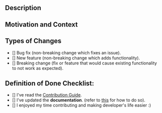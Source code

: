 ## Description
<!--- Describe your changes in detail -->
<!--- If it fixes an open issue, please link to the issue here. -->

## Motivation and Context
<!--- What problem does it solve, or what feature does it add? -->

## Types of Changes
<!--- What types of changes does your code introduce? Put an `x` in all the boxes that apply: -->
- [] Bug fix (non-breaking change which fixes an issue).
- [] New feature (non-breaking change which adds functionality).
- [] Breaking change (fix or feature that would cause existing functionality to not work as expected).

## Definition of Done Checklist:
<!--- Go over all the following points, and put an `x` in all the boxes that apply. -->
- [] I've read the [Contribution Guide](https://laradock.io/contributing).
- [] I've updated the **documentation**. (refer to [this](https://laradock.io/contributing/#update-the-documentation-site) for how to do so).
- [] I enjoyed my time contributing and making developer's life easier :)
